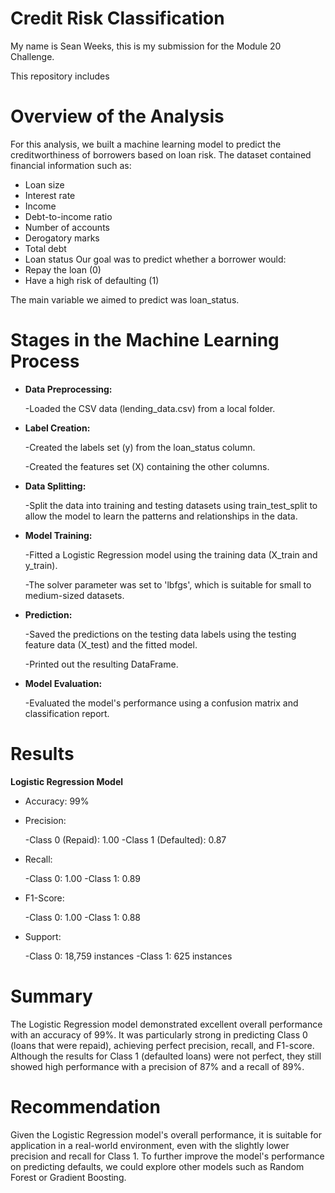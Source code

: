 # Credit Risk Classification
My name is Sean Weeks, this is my submission for the Module 20 Challenge.

This repository includes


# Overview of the Analysis
For this analysis, we built a machine learning model to predict the creditworthiness of borrowers based on loan risk. The dataset contained financial information such as:

* Loan size
* Interest rate
* Income
* Debt-to-income ratio
* Number of accounts
* Derogatory marks
* Total debt
* Loan status
Our goal was to predict whether a borrower would:
* Repay the loan (0)
* Have a high risk of defaulting (1)

The main variable we aimed to predict was loan_status.

# Stages in the Machine Learning Process
- **Data Preprocessing:**

    -Loaded the CSV data (lending_data.csv) from a local folder.
  
- **Label Creation:**

    -Created the labels set (y) from the loan_status column.

    -Created the features set (X) containing the other columns.

- **Data Splitting:**

    -Split the data into training and testing datasets using train_test_split to allow the model to learn the patterns and relationships in the data.
  
- **Model Training:**

    -Fitted a Logistic Regression model using the training data (X_train and y_train).
  
    -The solver parameter was set to 'lbfgs', which is suitable for small to medium-sized datasets.

- **Prediction:**
  
    -Saved the predictions on the testing data labels using the testing feature data (X_test) and the fitted model.
  
    -Printed out the resulting DataFrame.

- **Model Evaluation:**
  
    -Evaluated the model's performance using a confusion matrix and classification report.

# Results
**Logistic Regression Model**

* Accuracy: 99%

* Precision:

    -Class 0 (Repaid): 1.00
    -Class 1 (Defaulted): 0.87

* Recall:

    -Class 0: 1.00
    -Class 1: 0.89

* F1-Score:

    -Class 0: 1.00
    -Class 1: 0.88


* Support:

    -Class 0: 18,759 instances
    -Class 1: 625 instances


# Summary
The Logistic Regression model demonstrated excellent overall performance with an accuracy of 99%. It was particularly strong in predicting Class 0 (loans that were repaid), achieving perfect precision, recall, and F1-score. Although the results for Class 1 (defaulted loans) were not perfect, they still showed high performance with a precision of 87% and a recall of 89%.


# Recommendation
Given the Logistic Regression model's overall performance, it is suitable for application in a real-world environment, even with the slightly lower precision and recall for Class 1. To further improve the model's performance on predicting defaults, we could explore other models such as Random Forest or Gradient Boosting.
